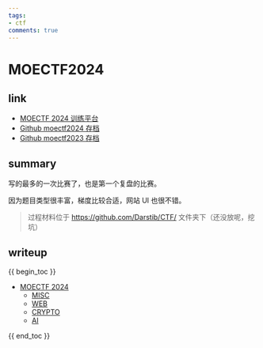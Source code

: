 ```yaml
---
tags:
- ctf
comments: true
---
```


# MOECTF2024

## link

- [MOECTF 2024 训练平台](https://ctf.xidian.edu.cn/training/10)
- [Github moectf2024 存档](https://github.com/XDSEC/MoeCTF_2024/)
- [Github moectf2023 存档](https://github.com/XDSEC/MoeCTF_2023/)

## summary

写的最多的一次比赛了，也是第一个复盘的比赛。

因为题目类型很丰富，梯度比较合适，网站 UI 也很不错。

> 过程材料位于 https://github.com/Darstib/CTF/ 文件夹下（还没放呢，挖坑）

## writeup

{{ begin_toc }}

- [MOECTF 2024](https://ctf.xidian.edu.cn/games/10)
	- [MISC](MISC.md)
	- [WEB](WEB.md)
	- [CRYPTO](CRYPTO.md)
	- [AI](AI.md)

{{ end_toc }}
